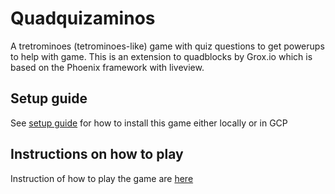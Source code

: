 # Quadquizaminos
A tretrominoes (tetrominoes-like) game with quiz questions to get powerups to help with game. This is an extension to quadblocks by Grox.io which is based on the Phoenix framework with liveview.

## Setup guide
See [setup guide](./docs/setup.md) for how to install
this game either locally or in GCP

## Instructions on how to play
Instruction of how to play the game
are [here](./docs/HowToPlay.md)
